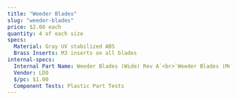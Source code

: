 ```yaml
---
title: "Weeder Blades"
slug: "weeder-blades"
price: $2.00 each
quantity: 4 of each size
specs:
  Material: Gray UV stabilized ABS
  Brass Inserts: M3 inserts on all blades
internal-specs:
  Internal Part Name: Weeder Blades (Wide) Rev A`<br>`Weeder Blades (Medium) Rev A`<br>`Weeder Blades (Medium) Rev A
  Vendor: LDO
  $/pc: $1.00
  Component Tests: Plastic Part Tests
---
```

